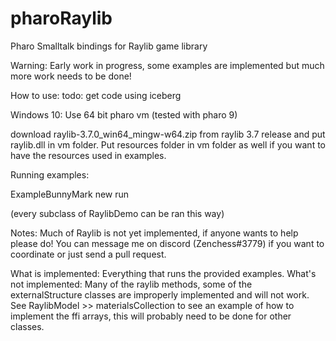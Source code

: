 # pharoRaylib
Pharo Smalltalk bindings for Raylib game library

Warning: Early work in progress, some examples are implemented but much more
work needs to be done!

How to use:
todo: get code using iceberg

Windows 10: 
	Use 64 bit pharo vm (tested with pharo 9)

download raylib-3.7.0_win64_mingw-w64.zip from raylib
 3.7 release and put raylib.dll in vm folder.  Put resources folder in vm 
 folder as well if you want to have the resources used in examples.

Running examples:

ExampleBunnyMark new run

(every subclass of RaylibDemo can be ran this way)

Notes:  Much of Raylib is not yet implemented, if anyone wants to help please 
do!  You can message me on discord (Zenchess#3779) if you want to coordinate or
just send a pull request.  

What is implemented:  Everything that runs the provided examples.
What's not implemented:  Many of the raylib methods, some of the externalStructure
classes are improperly implemented and will not work.  See RaylibModel >>
materialsCollection to see an example of how to implement the ffi arrays, 
this will probably need to be done for other classes.